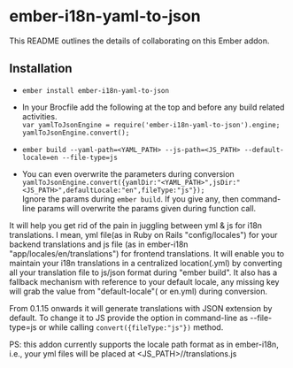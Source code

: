# ember-i18n-yaml-to-json

This README outlines the details of collaborating on this Ember addon.

## Installation

* `ember install ember-i18n-yaml-to-json`

* In your Brocfile add the following at the top and before any build related activities.<br/>
  `var yamlToJsonEngine = require('ember-i18n-yaml-to-json').engine;`<br/>
  `yamlToJsonEngine.convert();`<br/>

* `ember build --yaml-path=<YAML_PATH> --js-path=<JS_PATH> --default-locale=en --file-type=js`

* You can even overwrite the parameters during conversion <br/>
   `yamlToJsonEngine.convert({yamlDir:"<YAML_PATH>",jsDir:"<JS_PATH>",defaultLocale:"en",fileType:"js"});`<br/>
   Ignore the params during `ember build`. If you give any, then command-line params will overwrite the params given during function call.

It will help you get rid of the pain in juggling between yml & js for i18n translations. I mean, yml file(as in Ruby on Rails "config/locales") for your backend translations and js file (as in ember-i18n "app/locales/en/translations") for frontend translations. It will enable you to maintain your i18n translations in a centralized location(.yml) by converting all your translation file to js/json format during "ember build". It also has a fallback mechanism with reference to your default locale, any missing key will grab the value from "default-locale"( or en.yml) during conversion.

From 0.1.15 onwards it will generate translations with JSON extension by default. To change it to JS provide the option in command-line as --file-type=js or while calling `convert({fileType:"js"})` method.

PS: this addon currently supports the locale path format as in ember-i18n, i.e., your yml files will be placed at <JS_PATH>/<LOCALE>/translations.js
